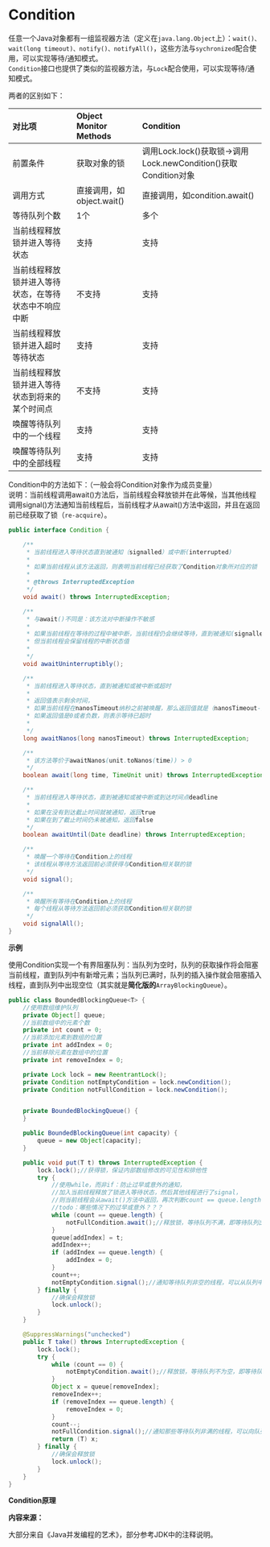 # Condition

任意一个Java对象都有一组监视器方法（定义在`java.lang.Object`上）：`wait()、wait(long timeout)、notify()、notifyAll()`，这些方法与`sychronized`配合使用，可以实现等待/通知模式。  
`Condition`接口也提供了类似的监视器方法，与`Lock`配合使用，可以实现等待/通知模式。

两者的区别如下：

| 对比项 | Object Monitor Methods | Condition |
| :--- | :--- | :--- |
| 前置条件 | 获取对象的锁 | 调用Lock.lock\(\)获取锁→调用Lock.newCondition\(\)获取Condition对象 |
| 调用方式 | 直接调用，如object.wait\(\) | 直接调用，如condition.await\(\) |
| 等待队列个数 | 1个 | 多个 |
| 当前线程释放锁并进入等待状态 | 支持 | 支持 |
| 当前线程释放锁并进入等待状态，在等待状态中不响应中断 | 不支持 | 支持 |
| 当前线程释放锁并进入超时等待状态 | 支持 | 支持 |
| 当前线程释放锁并进入等待状态到将来的某个时间点 | 不支持 | 支持 |
| 唤醒等待队列中的一个线程 | 支持 | 支持 |
| 唤醒等待队列中的全部线程 | 支持 | 支持 |

Condition中的方法如下：（一般会将Condition对象作为成员变量）  
说明：当前线程调用await\(\)方法后，当前线程会释放锁并在此等候，当其他线程调用signal\(\)方法通知当前线程后，当前线程才从await\(\)方法中返回，并且在返回前已经获取了锁（`re-acquire`）。

```java
public interface Condition {

    /**
     * 当前线程进入等待状态直到被通知（signalled）或中断(interrupted)
     * 
     * 如果当前线程从该方法返回，则表明当前线程已经获取了Condition对象所对应的锁
     * 
     * @throws InterruptedException
     */
    void await() throws InterruptedException;

    /**
     * 与await()不同是：该方法对中断操作不敏感
     * 
     * 如果当前线程在等待的过程中被中断，当前线程仍会继续等待，直到被通知(signalled)，
     * 但当前线程会保留线程的中断状态值
     * 
     */
    void awaitUninterruptibly();

    /**
     * 当前线程进入等待状态，直到被通知或被中断或超时
     * 
     * 返回值表示剩余时间，
     * 如果当前线程在nanosTimeout纳秒之前被唤醒，那么返回值就是（nanosTimeout-实际耗时），
     * 如果返回值是0或者负数，则表示等待已超时
     * 
     */
    long awaitNanos(long nanosTimeout) throws InterruptedException;

    /**
     * 该方法等价于awaitNanos(unit.toNanos(time)) > 0
     */
    boolean await(long time, TimeUnit unit) throws InterruptedException;

    /**
     * 当前线程进入等待状态，直到被通知或被中断或到达时间点deadline
     * 
     * 如果在没有到达截止时间就被通知，返回true
     * 如果在到了截止时间仍未被通知，返回false
     */
    boolean awaitUntil(Date deadline) throws InterruptedException;

    /**
     * 唤醒一个等待在Condition上的线程
     * 该线程从等待方法返回前必须获得与Condition相关联的锁
     */
    void signal();

    /**
     * 唤醒所有等待在Condition上的线程
     * 每个线程从等待方法返回前必须获取Condition相关联的锁
     */
    void signalAll();
}
```

**示例**

使用Condition实现一个有界阻塞队列：当队列为空时，队列的获取操作将会阻塞当前线程，直到队列中有新增元素；当队列已满时，队列的插入操作就会阻塞插入线程，直到队列中出现空位（其实就是**简化版的**`ArrayBlockingQueue`）。

```java
public class BoundedBlockingQueue<T> {
    //使用数组维护队列
    private Object[] queue;
    //当前数组中的元素个数
    private int count = 0;
    //当前添加元素到数组的位置
    private int addIndex = 0;
    //当前移除元素在数组中的位置
    private int removeIndex = 0;

    private Lock lock = new ReentrantLock();
    private Condition notEmptyCondition = lock.newCondition();
    private Condition notFullCondition = lock.newCondition();


    private BoundedBlockingQueue() {
    }

    public BoundedBlockingQueue(int capacity) {
        queue = new Object[capacity];
    }

    public void put(T t) throws InterruptedException {
        lock.lock();//获得锁，保证内部数组修改的可见性和排他性
        try {
            //使用while，而非if：防止过早或意外的通知，
            //加入当前线程释放了锁进入等待状态，然后其他线程进行了signal，
            //则当前线程会从await()方法中返回，再次判断count == queue.length
            //todo：哪些情况下的过早或意外？？？
            while (count == queue.length) {
                notFullCondition.await();//释放锁，等待队列不满，即等待队列出现空位
            }
            queue[addIndex] = t;
            addIndex++;
            if (addIndex == queue.length) {
                addIndex = 0;
            }
            count++;
            notEmptyCondition.signal();//通知等待队列非空的线程，可以从队列中取元素了
        } finally {
            //确保会释放锁
            lock.unlock();
        }
    }

    @SuppressWarnings("unchecked")
    public T take() throws InterruptedException {
        lock.lock();
        try {
            while (count == 0) {
                notEmptyCondition.await();//释放锁，等待队列不为空，即等待队列中至少有一个元素
            }
            Object x = queue[removeIndex];
            removeIndex++;
            if (removeIndex == queue.length) {
                removeIndex = 0;
            }
            count--;
            notFullCondition.signal();//通知那些等待队列非满的线程，可以向队列中插入元素了
            return (T) x;
        } finally {
            //确保会释放锁
            lock.unlock();
        }
    }
}
```

**Condition原理**





**内容来源：**

大部分来自《Java并发编程的艺术》，部分参考JDK中的注释说明。

